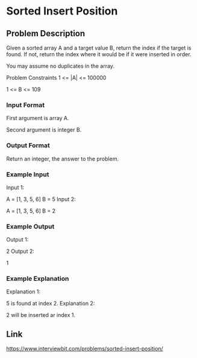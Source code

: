# Sorted Insert Position

## Problem Description

Given a sorted array A and a target value B, return the index if the target is found. If not, return the index where it would be if it were inserted in order.

You may assume no duplicates in the array.



Problem Constraints
1 <= |A| <= 100000

1 <= B <= 109



### Input Format
First argument is array A.

Second argument is integer B.



### Output Format
Return an integer, the answer to the problem.



### Example Input
Input 1:

 A = [1, 3, 5, 6]
B = 5
Input 2:

 A = [1, 3, 5, 6]
B = 2


### Example Output
Output 1:

 2
Output 2:

 1


### Example Explanation
Explanation 1:

 5 is found at index 2.
Explanation 2:

 2 will be inserted ar index 1.

## Link

https://www.interviewbit.com/problems/sorted-insert-position/